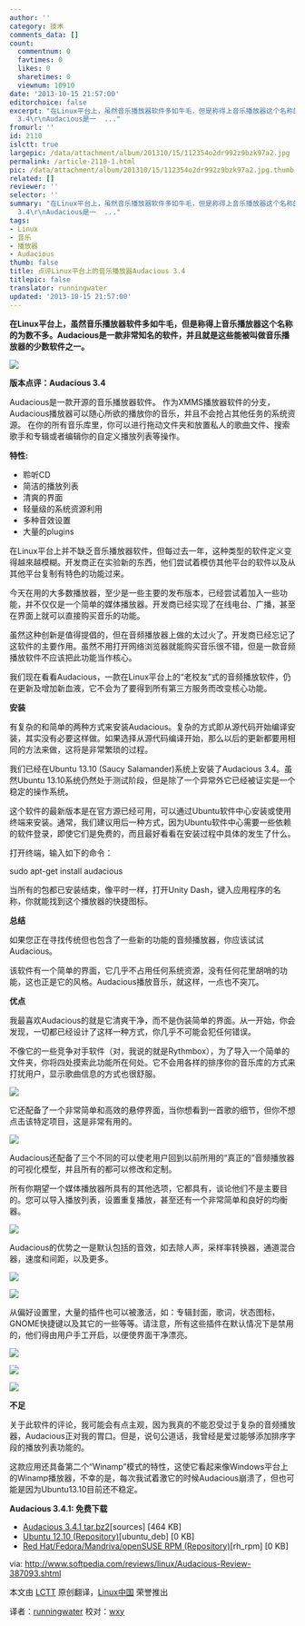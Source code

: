 ```yaml
---
author: ''
category: 技术
comments_data: []
count:
  commentnum: 0
  favtimes: 0
  likes: 0
  sharetimes: 0
  viewnum: 10910
date: '2013-10-15 21:57:00'
editorchoice: false
excerpt: "在Linux平台上，虽然音乐播放器软件多如牛毛，但是称得上音乐播放器这个名称的为数不多。Audacious是一款非常知名的软件，并且就是这些能被叫做音乐播放器的少数软件之一。\r\n\r\n版本点评：Audacious
  3.4\r\nAudacious是一  ..."
fromurl: ''
id: 2110
islctt: true
largepic: /data/attachment/album/201310/15/112354o2dr992z9bzk97a2.jpg
permalink: /article-2110-1.html
pic: /data/attachment/album/201310/15/112354o2dr992z9bzk97a2.jpg.thumb.jpg
related: []
reviewer: ''
selector: ''
summary: "在Linux平台上，虽然音乐播放器软件多如牛毛，但是称得上音乐播放器这个名称的为数不多。Audacious是一款非常知名的软件，并且就是这些能被叫做音乐播放器的少数软件之一。\r\n\r\n版本点评：Audacious
  3.4\r\nAudacious是一  ..."
tags:
- Linux
- 音乐
- 播放器
- Audacious
thumb: false
title: 点评Linux平台上的音乐播放器Audacious 3.4
titlepic: false
translator: runningwater
updated: '2013-10-15 21:57:00'
---
```


**在Linux平台上，虽然音乐播放器软件多如牛毛，但是称得上音乐播放器这个名称的为数不多。Audacious是一款非常知名的软件，并且就是这些能被叫做音乐播放器的少数软件之一。**


![](/data/attachment/album/201310/15/112354o2dr992z9bzk97a2.jpg) 


**版本点评：Audacious 3.4**


Audacious是一款开源的音乐播放器软件。 作为XMMS播放器软件的分支，Audacious播放器可以随心所欲的播放你的音乐，并且不会抢占其他任务的系统资源。 在你的所有音乐库里，你可以进行拖动文件夹和放置私人的歌曲文件、搜索歌手和专辑或者编辑你的自定义播放列表等操作。


**特性:**


* 聆听CD
* 简洁的播放列表
* 清爽的界面
* 轻量级的系统资源利用
* 多种音效设置
* 大量的plugins


在Linux平台上并不缺乏音乐播放器软件，但每过去一年，这种类型的软件定义变得越來越模糊。开发商正在实验新的东西，他们尝试着模仿其他平台的软件以及从其他平台复制有特色的功能过来。


今天在用的大多数播放器，至少是一些主要的发布版本，已经尝试着加入一些功能，并不仅仅是一个简单的媒体播放器。开发商已经实现了在线电台、广播，甚至在界面上就可以直接购买音乐的功能。


虽然这种创新是值得提倡的，但在音频播放器上做的太过火了。开发商已经忘记了这软件的主要作用。虽然不用打开网络浏览器就能购买音乐很不错，但是一款音频播放软件不应该把此功能当作核心。


我们现在看看Audacious，一款在Linux平台上的“老校友”式的音频播放软件，仍在更新及增加新血液，它不会为了要得到所有第三方服务而改变核心功能。


**安装**


有复杂的和简单的两种方式来安装Audacious。复杂的方式即从源代码开始编译安装，其实没有必要这样做。如果选择从源代码编译开始，那么以后的更新都要用相同的方法来做，这将是非常繁琐的过程。


我们已经在Ubuntu 13.10 (Saucy Salamander)系统上安装了Audacious 3.4。虽然Ubuntu 13.10系统仍然处于测试阶段，但是除了一个异常外它已经被证实是一个稳定的操作系统。


这个软件的最新版本是在官方源已经可用，可以通过Ubuntu软件中心安装或使用终端来安装。通常，我们建议用后一种方式，因为Ubuntu软件中心需要一些依赖的软件登录，即使它们是免费的，而且最好看看在安装过程中具体的发生了什么。


打开终端，输入如下的命令：


sudo apt-get install audacious


当所有的包都已安装结束，像平时一样，打开Unity Dash，键入应用程序的名称，你就能找到这个播放器的快捷图标。


**总结**


如果您正在寻找传统但也包含了一些新的功能的音频播放器，你应该试试Audacious。


该软件有一个简单的界面，它几乎不占用任何系统资源，没有任何花里胡哨的功能，这也正是它的风格。Audacious播放音乐，就这样，一点也不突兀。


**优点**


我最喜欢Audacious的就是它清爽干净，而不是伪装简单的界面。从一开始，你会发现，一切都已经设计了这样一种方式，你几乎不可能会犯任何错误。


不像它的一些竞争对手软件（对，我说的就是Rythmbox），为了导入一个简单的文件夹，你将四处摸索此功能所在何处。它不会用各样的排序你的音乐库的方式来打扰用户，显示歌曲信息的方式也很舒服。


 ![](/data/attachment/album/201310/15/112357b1dmmlal2wqpiaci.jpg)


它还配备了一个非常简单和高效的悬停界面，当你想看到一首歌的细节，但你不想点击该特定项目，这是非常有用的。


 ![](/data/attachment/album/201310/15/112400q2a916ams5d9ha66.jpg)


Audacious还配备了三个不同的可以使老用户回到以前所用的“真正的”音频播放器的可视化模型，并且所有的都可以修改和定制。


所有你期望一个媒体播放器所具有的其他选项，它都具有，谈论他们不是主要目的。您可以导入播放列表，设置重复播放，甚至还有一个非常简单和良好的均衡器。


 ![](/data/attachment/album/201310/15/112402zhhpzvvviq5bsvq5.jpg)


Audacious的优势之一是默认包括的音效，如去除人声，采样率转换器，通道混合器，速度和间距，以及更多。


 ![](/data/attachment/album/201310/15/112405d1zvmmxfd8t0a01x.jpg)


 ![](/data/attachment/album/201310/15/1124079zm9m6ilx414vvze.jpg)


从偏好设置里，大量的插件也可以被激活，如：专辑封面，歌词，状态图标，GNOME快捷键以及其它的一些等等。请注意，所有这些插件在默认情况下是禁用的，他们得由用户手工开启，以便使界面干净漂亮。


 ![](/data/attachment/album/201310/15/112410i4bnmvvcknvmow64.jpg)


 ![](/data/attachment/album/201310/15/112412ohd7x5u9uthaqdiq.jpg)


![](/data/attachment/album/201310/15/11241570p5u07wxg6zet0t.jpg)


 **不足**


关于此软件的评论，我可能会有点主观，因为我真的不能忍受过于复杂的音频播放器，Audacious正对我的胃口。但是，说句公道话，我曾经是爱过能够添加排序字段的播放列表功能的。


这款应用还具备第二个“Winamp”模式的特性，这使它看起来像Windows平台上的Winamp播放器，不幸的是，每次我试着激它的时候Audacious崩溃了，但也可能是因为Ubuntu13.10目前还不稳定。


**Audacious 3.4.1: 免费下载**


* [Audacious 3.4.1 tar.bz2](http://distfiles.audacious-media-player.org/audacious-3.4.1.tar.bz2)[sources] [464 KB]
* [Ubuntu 12.10 (Repository)](http://audacious-media-player.org/download)[ubuntu\_deb] [0 KB]
* [Red Hat/Fedora/Mandriva/openSUSE RPM (Repository)](http://audacious-media-player.org/download)[rh\_rpm] [0 KB]


 


via: <http://www.softpedia.com/reviews/linux/Audacious-Review-387093.shtml>


本文由 [LCTT](https://github.com/LCTT/TranslateProject) 原创翻译，[Linux中国](http://linux.cn/) 荣誉推出


译者：[runningwater](https://github.com/runningwater) 校对：[wxy](https://linux.cn/space/wxy)